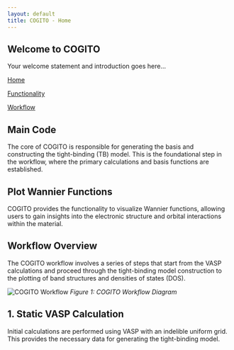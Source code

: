 ```yaml
---
layout: default
title: COGITO - Home
---
```


## Welcome to COGITO

Your welcome statement and introduction goes here...

[Home](./index.md)

[Functionality](./functionality.md)

[Workflow](./workflow.md)


## Main Code

The core of COGITO is responsible for generating the basis and constructing the tight-binding (TB) model. This is the foundational step in the workflow, where the primary calculations and basis functions are established.

## Plot Wannier Functions

COGITO provides the functionality to visualize Wannier functions, allowing users to gain insights into the electronic structure and orbital interactions within the material.


## Workflow Overview

The COGITO workflow involves a series of steps that start from the VASP calculations and proceed through the tight-binding model construction to the plotting of band structures and densities of states (DOS).

![COGITO Workflow](workflow_image.png)
*Figure 1: COGITO Workflow Diagram*

## 1. Static VASP Calculation

Initial calculations are performed using VASP with an indelible uniform grid. This provides the necessary data for generating the tight-binding model.



